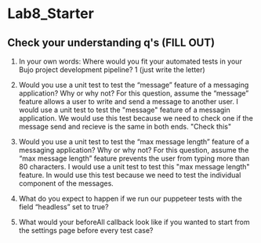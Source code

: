 # Lab8_Starter

## Check your understanding q's (FILL OUT)
1. In your own words: Where would you fit your automated tests in your Bujo project development pipeline? 1 (just write the letter)

2. Would you use a unit test to test the “message” feature of a messaging application? Why or why not? For this question, assume the “message” feature allows a user to write and send a message to another user.
I would use a unit test to test the "message" feature of a messagin application. We would use this test because we need to check one if the message send and recieve is the same in both ends. "Check this"

3. Would you use a unit test to test the “max message length” feature of a messaging application? Why or why not? For this question, assume the “max message length” feature prevents the user from typing more than 80 characters.
I would use a unit test to test this "max message length" feature. In would  use this test because we need to test the individual component of the messages.

1. What do you expect to happen if we run our puppeteer tests with the field “headless” set to true?

2. What would your beforeAll callback look like if you wanted to start from the settings page before every test case?

